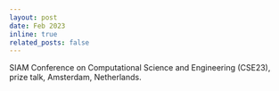 ```yaml
---
layout: post
date: Feb 2023
inline: true
related_posts: false
---
```


SIAM Conference on Computational Science and Engineering (CSE23), prize talk, Amsterdam, Netherlands.
 
 
